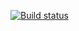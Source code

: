 [![Build status](https://ci.appveyor.com/api/projects/status/odf2ug4e9l4dd290?svg=true)](https://ci.appveyor.com/project/dnatali2211/3-5-patterns)
